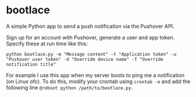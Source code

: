 # bootlace
A simple Python app to send a push notification via the Pushover API.

Sign up for an account with Pushover, generate a user and app token. Specify these at run time like this:

    python bootlace.py -m "Message content" -t "Application token" -u "Pushover user token" -d "Override device name" -T "Override notification title"

For example I use this app when my server boots to ping me a notification (on Linux ofc). To do this, modify your crontab using `crontab -e` and add the following line `@reboot python /path/to/bootlace.py`. 
